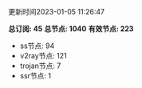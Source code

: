 更新时间2023-01-05 11:26:47

**总订阅: 45**
**总节点: 1040**
**有效节点: 223**
- ss节点: 94
- v2ray节点: 121
- trojan节点: 7
- ssr节点: 1
